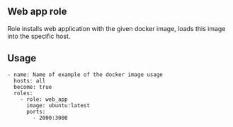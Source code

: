 ## Web app role

Role installs web application with the given docker image, loads this image into the specific host.

## Usage

```
- name: Name of example of the docker image usage
  hosts: all
  become: true
  roles:
    - role: web_app
      image: ubuntu:latest
      ports:
        - 2000:3000
```
